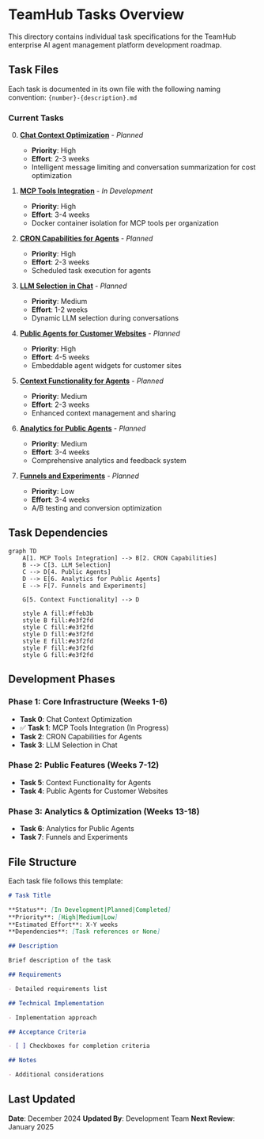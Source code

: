 # TeamHub Tasks Overview

This directory contains individual task specifications for the TeamHub enterprise AI agent management platform development roadmap.

## Task Files

Each task is documented in its own file with the following naming convention: `{number}-{description}.md`

### Current Tasks

0. **[Chat Context Optimization](./0-chat-context-optimization.md)** - _Planned_

   - **Priority**: High
   - **Effort**: 2-3 weeks
   - Intelligent message limiting and conversation summarization for cost optimization

1. **[MCP Tools Integration](./1-mcp-tools.md)** - _In Development_

   - **Priority**: High
   - **Effort**: 3-4 weeks
   - Docker container isolation for MCP tools per organization

2. **[CRON Capabilities for Agents](./2-cron-capabilities.md)** - _Planned_

   - **Priority**: High
   - **Effort**: 2-3 weeks
   - Scheduled task execution for agents

3. **[LLM Selection in Chat](./3-llm-selection.md)** - _Planned_

   - **Priority**: Medium
   - **Effort**: 1-2 weeks
   - Dynamic LLM selection during conversations

4. **[Public Agents for Customer Websites](./4-public-agents.md)** - _Planned_

   - **Priority**: High
   - **Effort**: 4-5 weeks
   - Embeddable agent widgets for customer sites

5. **[Context Functionality for Agents](./5-context-functionality.md)** - _Planned_

   - **Priority**: Medium
   - **Effort**: 2-3 weeks
   - Enhanced context management and sharing

6. **[Analytics for Public Agents](./6-analytics-public-agents.md)** - _Planned_

   - **Priority**: Medium
   - **Effort**: 3-4 weeks
   - Comprehensive analytics and feedback system

7. **[Funnels and Experiments](./7-funnels-experiments.md)** - _Planned_
   - **Priority**: Low
   - **Effort**: 3-4 weeks
   - A/B testing and conversion optimization

## Task Dependencies

```mermaid
graph TD
    A[1. MCP Tools Integration] --> B[2. CRON Capabilities]
    B --> C[3. LLM Selection]
    C --> D[4. Public Agents]
    D --> E[6. Analytics for Public Agents]
    E --> F[7. Funnels and Experiments]

    G[5. Context Functionality] --> D

    style A fill:#ffeb3b
    style B fill:#e3f2fd
    style C fill:#e3f2fd
    style D fill:#e3f2fd
    style E fill:#e3f2fd
    style F fill:#e3f2fd
    style G fill:#e3f2fd
```

## Development Phases

### Phase 1: Core Infrastructure (Weeks 1-6)

- **Task 0**: Chat Context Optimization
- ✅ **Task 1**: MCP Tools Integration (In Progress)
- **Task 2**: CRON Capabilities for Agents
- **Task 3**: LLM Selection in Chat

### Phase 2: Public Features (Weeks 7-12)

- **Task 5**: Context Functionality for Agents
- **Task 4**: Public Agents for Customer Websites

### Phase 3: Analytics & Optimization (Weeks 13-18)

- **Task 6**: Analytics for Public Agents
- **Task 7**: Funnels and Experiments

## File Structure

Each task file follows this template:

```markdown
# Task Title

**Status**: [In Development|Planned|Completed]
**Priority**: [High|Medium|Low]
**Estimated Effort**: X-Y weeks
**Dependencies**: [Task references or None]

## Description

Brief description of the task

## Requirements

- Detailed requirements list

## Technical Implementation

- Implementation approach

## Acceptance Criteria

- [ ] Checkboxes for completion criteria

## Notes

- Additional considerations
```

## Last Updated

**Date**: December 2024
**Updated By**: Development Team
**Next Review**: January 2025
